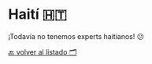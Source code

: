 # Haití 🇭🇹


¡Todavía no tenemos experts haitianos! 😕


[🔙 volver al listado 🗂️](https://github.com/Villanuevand/google-experts-latam)️